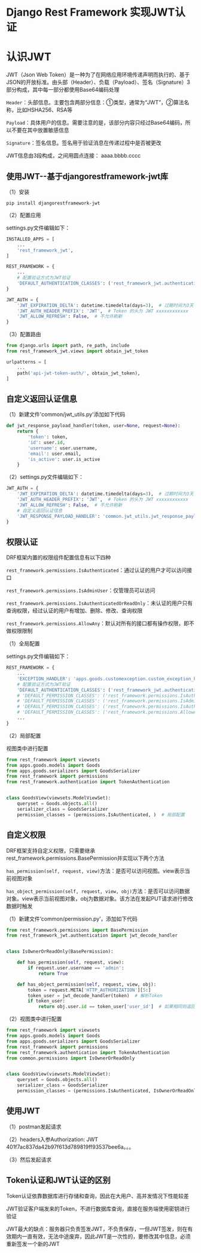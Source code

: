 # Django Rest Framework 实现JWT认证

# 认识JWT

JWT（Json Web Token）是一种为了在网络应用环境传递声明而执行的、基于JSON的开放标准。由头部（Header）、负载（Payload）、签名（Signature）3部分构成，其中每一部分都使用Base64编码处理
  
`Header`：头部信息。主要包含两部分信息：①类型，通常为“JWT”，②算法名称，比如HSHA256、RSA等
  
`Payload`：具体用户的信息。需要注意的是，该部分内容只经过Base64编码，所以不要在其中放置敏感信息
  
`Signature`：签名信息。签名用于验证消息在传递过程中是否被更改

JWT信息由3段构成，之间用圆点连接： aaaa.bbbb.cccc

## 使用JWT--基于djangorestframework-jwt库

（1）安装

```
pip install djangorestframework-jwt
```
（2）配置应用

settings.py文件编辑如下：

```python
INSTALLED_APPS = [
    ...
    'rest_framework_jwt',
]

REST_FRAMEWORK = {
    ...
    # 配置验证方式为JWT验证
    'DEFAULT_AUTHENTICATION_CLASSES': ('rest_framework_jwt.authentication.JSONWebTokenAuthentication',),                          ),
}

JWT_AUTH = {
    'JWT_EXPIRATION_DELTA': datetime.timedelta(days=3),  # 过期时间为3天
    'JWT_AUTH_HEADER_PREFIX': 'JWT',  # Token 的头为 JWT xxxxxxxxxxxx
    'JWT_ALLOW_REFRESH': False,  # 不允许刷新
}
```

（3）配置路由

```python
from django.urls import path, re_path, include
from rest_framework_jwt.views import obtain_jwt_token

urlpatterns = [
    ...
    path('api-jwt-token-auth/', obtain_jwt_token),
]
```

## 自定义返回认证信息

（1）新建文件'common/jwt_utils.py'添加如下代码

```python
def jwt_response_payload_handler(token, user=None, request=None):
    return {
        'token': token,
        'id': user.id,
        'username': user.username,
        'email': user.email,
        'is_active': user.is_active
    }
```

（2）settings.py文件编辑如下：

```python
JWT_AUTH = {
    'JWT_EXPIRATION_DELTA': datetime.timedelta(days=3),  # 过期时间为3天
    'JWT_AUTH_HEADER_PREFIX': 'JWT',  # Token 的头为 JWT xxxxxxxxxxxx
    'JWT_ALLOW_REFRESH': False,  # 不允许刷新
    # 自定义返回认证信息
    'JWT_RESPONSE_PAYLOAD_HANDLER': 'common.jwt_utils.jwt_response_payload_handler'
}
```

## 权限认证

DRF框架内置的权限组件配置信息有以下四种

`rest_framework.permissions.IsAuthenticated`：通过认证的用户才可以访问接口

`rest_framework.permissions.IsAdminUser`：仅管理员可以访问

`rest_framework.permissions.IsAuthenticatedOrReadOnly`：未认证的用户只有查询权限，经过认证的用户有增加、删除、修改、查询权限
  
`rest_framework.permissions.AllowAny`：默认对所有的接口都有操作权限，即不做权限限制

（1）全局配置

settings.py文件编辑如下：
```python
REST_FRAMEWORK = {
    ...
    'EXCEPTION_HANDLER': 'apps.goods.customexception.custom_exception_handler',
    # 配置验证方式为JWT验证
    'DEFAULT_AUTHENTICATION_CLASSES': ('rest_framework_jwt.authentication.JSONWebTokenAuthentication',),
    # 'DEFAULT_PERMISSION_CLASSES': ('rest_framework.permissions.IsAuthenticated',),  # 全局配置 通过认证的用户才可以访问接口
    # 'DEFAULT_PERMISSION_CLASSES': ('rest_framework.permissions.IsAdminUser',),  # 全局配置 仅管理员可以访问
    # 'DEFAULT_PERMISSION_CLASSES': ('rest_framework.permissions.IsAuthenticatedOrReadOnly',),  # 全局配置 未认证的用户只有查询权限，经过认证的用户有增加、删除、修改、查询权限
    # 'DEFAULT_PERMISSION_CLASSES': ('rest_framework.permissions.AllowAny',),  # 全局配置 默认对所有的接口都有操作权限，即不做权限限制
    ...
}
```

（2）局部配置

视图类中进行配置
```python
from rest_framework import viewsets
from apps.goods.models import Goods
from apps.goods.serializers import GoodsSerializer
from rest_framework import permissions
from rest_framework.authentication import TokenAuthentication


class GoodsView(viewsets.ModelViewSet):
    queryset = Goods.objects.all()
    serializer_class = GoodsSerializer
    permission_classes = (permissions.IsAuthenticated, )  # 局部配置
```


## 自定义权限

DRF框架支持自定义权限，只需要继承rest_framework.permissions.BasePermission并实现以下两个方法

`has_permission(self, request, view)`方法：是否可以访问视图。view表示当前视图对象

`has_object_permission(self, request, view, obj)`方法：是否可以访问数据对象。view表示当前视图对象，obj为数据对象。该方法在发起PUT请求进行修改数据时触发

（1）新建文件‘common/permission.py’，添加如下代码
```python
from rest_framework.permissions import BasePermission
from rest_framework_jwt.authentication import jwt_decode_handler


class IsOwnerOrReadOnly(BasePermission):

    def has_permission(self, request, view):
        if request.user.username == 'admin':
            return True

    def has_object_permission(self, request, view, obj):
        token = request.META['HTTP_AUTHORIZATION'][5:]
        token_user = jwt_decode_handler(token)  # 解析Token
        if token_user:
            return obj.user.id == token_user['user_id']  # 如果相同则返回True
```

（2）视图类中进行配置

```python
from rest_framework import viewsets
from apps.goods.models import Goods
from apps.goods.serializers import GoodsSerializer
from rest_framework import permissions
from rest_framework.authentication import TokenAuthentication
from common.permissions import IsOwnerOrReadOnly


class GoodsView(viewsets.ModelViewSet):
    queryset = Goods.objects.all()
    serializer_class = GoodsSerializer
    permission_classes = (permissions.IsAuthenticated, IsOwnerOrReadOnly)  # 局部配置
```

## 使用JWT
（1）postman发起请求

（2）headers入参Authorization: JWT 401f7ac837da42b97f613d789819ff93537bee6a。。。

（3）然后发起请求

## Token认证和JWT认证的区别

Token认证依靠数据库进行存储和查询，因此在大用户、高并发情况下性能较差

JWT验证客户端发来的Token，不进行数据库查询，直接在服务端使用密钥进行验证

JWT最大的缺点：服务器只负责签发JWT，不负责保存，一但JWT签发，则在有效期内一直有效，无法中途废弃，因此JWT是一次性的，要修改其中信息，必须重新签发一个新的JWT
